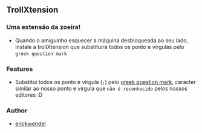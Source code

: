 ## TrollXtension

### Uma extensão da zoeira!

- Quando o amiguinho esquecer a máquina desbloqueada ao seu lado, instale a trollXtension que substituirá todos os ponto e virgulas pelo `greek question mark` 

### Features
- Substitui todos os ponto e vírgula (`;`) pelo [greek question mark](http://graphemica.com/%CD%BE), caracter similar ao nosso ponto e virgula que `não é reconhecido` pelos nossos editores :D

### Author
- [erickwendel](erickwendel.com.br)
